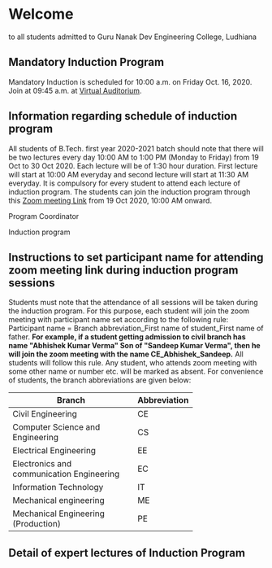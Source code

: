 # Welcome

to all students admitted to Guru Nanak Dev Engineering College, Ludhiana

## Mandatory Induction Program

Mandatory Induction is scheduled for 10:00 a.m. on Friday Oct. 16, 2020. Join at 09:45 a.m. at [Virtual Auditorium](https://youtu.be/cYkZOhlHWzI).

## Information regarding schedule of induction program

All students of B.Tech. first year 2020-2021 batch should note that there will be two lectures every day 10:00 AM to 1:00 PM (Monday to Friday) from 19 Oct to 30 Oct 2020. Each lecture will be of 1:30 hour duration. First lecture will start at 10:00 AM everyday and second lecture will start at 11:30 AM everyday. It is compulsory for every student to attend each lecture of induction program. The students can join the induction program through this [Zoom meeting Link](https://us02web.zoom.us/j/2135612801?pwd=T0NjdnlHamJJa1A4TkVOZjR3TVdTUT09) from 19 Oct 2020, 10:00 AM onward.

Program Coordinator

Induction program
## Instructions to set participant name for attending zoom meeting link during induction program sessions
Students must note that the attendance of all sessions will be taken during the induction program. For this purpose,  each student will join the zoom meeting with participant name set according to the following rule: Participant name = Branch abbreviation_First name of student_First name of father. **For example, if a student getting admission to civil branch has name "Abhishek Kumar Verma" Son of "Sandeep Kumar Verma", then he will join the zoom meeting with the name CE_Abhishek_Sandeep.** All students will follow this rule. Any student, who attends zoom meeting with some other name or number etc. will be marked as absent.
For convenience of students, the branch abbreviations are given below:

| Branch | Abbreviation |
| ------| --------- |
| Civil Engineering | CE |
| Computer Science and Engineering | CS |
| Electrical Engineering | EE |
| Electronics and communication Engineering | EC |
| Information Technology | IT |
| Mechanical engineering | ME |
| Mechanical Engineering (Production) | PE |

## Detail of expert lectures of Induction Program

<style>
table {
    width:72%;
| Date | Time | Activity Name | Expert Name | 
| -----| ---- | ----------- |-----|
| 16-10-2020 | 10:00 AM | Mool Mantar |    |
| 16-10-2020 | 10:10 AM | College Presentation |  Dr. Parminder Singh  |
| 16-10-2020 | 11:00 AM | Welcome adress by Principal | Dr. Sehijpal Singh   |
| 16-10-2020 | 11:30 AM | Motivational Lecture | Dr. Ashwani Bhalla   |
| 16-10-2020 | 12:40 PM | Vote of Thanks | Pf. Satwinderjit Kaur   |
| 19-10-2020 | 10:00 AM | Motivational Lecture |Mr. Soni Goyal    |
| 19-10-2020 | 11:30 AM | Presentation about the Chemistry Subject |  Dr. Amanpreet Kaur Sodhi  |
}
 </style> 
